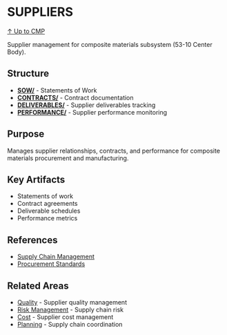 # SUPPLIERS

[↑ Up to CMP](../README.md)

Supplier management for composite materials subsystem (53-10 Center Body).

## Structure

- **[SOW/](SOW/)** - Statements of Work
- **[CONTRACTS/](CONTRACTS/)** - Contract documentation
- **[DELIVERABLES/](DELIVERABLES/)** - Supplier deliverables tracking
- **[PERFORMANCE/](PERFORMANCE/)** - Supplier performance monitoring

## Purpose

Manages supplier relationships, contracts, and performance for composite materials procurement and manufacturing.

## Key Artifacts

- Statements of work
- Contract agreements
- Deliverable schedules
- Performance metrics

## References

- [Supply Chain Management](../../../../../../../../../../../00-PROGRAM/SUPPLY_CHAIN/)
- [Procurement Standards](../../../../../../../../../../../00-PROGRAM/STANDARDS/)

## Related Areas

- [Quality](../QUALITY/) - Supplier quality management
- [Risk Management](../RISK_OPP/) - Supply chain risk
- [Cost](../COST/) - Supplier cost management
- [Planning](../PLANNING/) - Supply chain coordination
